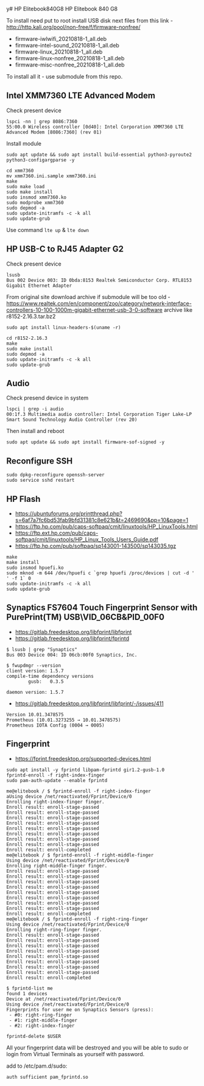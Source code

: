 y# HP Elitebook840G8
HP Elitebook 840 G8

To install need put to root install USB disk next files from this link - http://http.kali.org/pool/non-free/f/firmware-nonfree/
* firmware-iwlwifi_20210818-1_all.deb
* firmware-intel-sound_20210818-1_all.deb
* firmware-linux_20210818-1_all.deb
* firmware-linux-nonfree_20210818-1_all.deb
* firmware-misc-nonfree_20210818-1_all.deb


To install all it - use submodule from this repo.

## Intel XMM7360 LTE Advanced Modem

Check present device
```
lspci -nn | grep 8086:7360
55:00.0 Wireless controller [0d40]: Intel Corporation XMM7360 LTE Advanced Modem [8086:7360] (rev 01)
```
Install module
```
sudo apt update && sudo apt install build-essential python3-pyroute2 python3-configargparse -y

cd xmm7360
mv xmm7360.ini.sample xmm7360.ini
make
sudo make load
sudo make install
sudo insmod xmm7360.ko
sudo modprobe xmm7360
sudo depmod -a
sudo update-initramfs -c -k all
sudo update-grub
```
Use command `lte up` & `lte down`

## HP USB-C to RJ45 Adapter G2

Check present device
```
lsusb
Bus 002 Device 003: ID 0bda:8153 Realtek Semiconductor Corp. RTL8153 Gigabit Ethernet Adapter
```

From original site download archive if submodule will be too old - https://www.realtek.com/en/component/zoo/category/network-interface-controllers-10-100-1000m-gigabit-ethernet-usb-3-0-software archive like r8152-2.16.3.tar.bz2

```
sudo apt install linux-headers-$(uname -r)

cd r8152-2.16.3
make
sudo make install
sudo depmod -a
sudo update-initramfs -c -k all
sudo update-grub
```

## Audio

Check presend device in system
```
lspci | grep -i audio
00:1f.3 Multimedia audio controller: Intel Corporation Tiger Lake-LP Smart Sound Technology Audio Controller (rev 20)
```
Then install and reboot
```
sudo apt update && sudo apt install firmware-sof-signed -y
```

## Reconfigure SSH

```
sudo dpkg-reconfigure openssh-server
sudo service sshd restart
```

## HP Flash

* https://ubuntuforums.org/printthread.php?s=6af7a7fc6bd53fab9bfd31381c8e621b&t=2469690&pp=10&page=1
* https://ftp.hp.com/pub/caps-softpaq/cmit/linuxtools/HP_LinuxTools.html
* https://ftp.ext.hp.com/pub/caps-softpaq/cmit/linuxtools/HP_Linux_Tools_Users_Guide.pdf
* https://ftp.hp.com/pub/softpaq/sp143001-143500/sp143035.tgz

```
make
make install
sudo insmod hpuefi.ko
sudo mknod -m 644 /dev/hpuefi c `grep hpuefi /proc/devices | cut -d ' ' -f 1` 0
sudo update-initramfs -c -k all
sudo update-grub
```

## Synaptics FS7604 Touch Fingerprint Sensor with PurePrint(TM) USB\VID_06CB&PID_00F0

* https://gitlab.freedesktop.org/libfprint/libfprint
* https://gitlab.freedesktop.org/libfprint/fprintd

```
$ lsusb | grep "Synaptics"
Bus 003 Device 004: ID 06cb:00f0 Synaptics, Inc.
```

```
$ fwupdmgr --version
client version: 1.5.7
compile-time dependency versions
        gusb:   0.3.5

daemon version: 1.5.7
```
* https://gitlab.freedesktop.org/libfprint/libfprint/-/issues/411
```
Version 10.01.3478575
Prometheus (10.01.3273255 → 10.01.3478575)
Prometheus IOTA Config (0004 → 0005)
```

## Fingerprint

* https://fprint.freedesktop.org/supported-devices.html

```
sudo apt install -y fprintd libpam-fprintd gir1.2-gusb-1.0
fprintd-enroll -f right-index-finger
sudo pam-auth-update --enable fprintd
```

```
me@elitebook / $ fprintd-enroll -f right-index-finger
aUsing device /net/reactivated/Fprint/Device/0
Enrolling right-index-finger finger.
Enroll result: enroll-stage-passed
Enroll result: enroll-stage-passed
Enroll result: enroll-stage-passed
Enroll result: enroll-stage-passed
Enroll result: enroll-stage-passed
Enroll result: enroll-stage-passed
Enroll result: enroll-stage-passed
Enroll result: enroll-stage-passed
Enroll result: enroll-completed
me@elitebook / $ fprintd-enroll -f right-middle-finger
Using device /net/reactivated/Fprint/Device/0
Enrolling right-middle-finger finger.
Enroll result: enroll-stage-passed
Enroll result: enroll-stage-passed
Enroll result: enroll-stage-passed
Enroll result: enroll-stage-passed
Enroll result: enroll-stage-passed
Enroll result: enroll-stage-passed
Enroll result: enroll-stage-passed
Enroll result: enroll-stage-passed
Enroll result: enroll-completed
me@elitebook / $ fprintd-enroll -f right-ring-finger
Using device /net/reactivated/Fprint/Device/0
Enrolling right-ring-finger finger.
Enroll result: enroll-stage-passed
Enroll result: enroll-stage-passed
Enroll result: enroll-stage-passed
Enroll result: enroll-stage-passed
Enroll result: enroll-stage-passed
Enroll result: enroll-stage-passed
Enroll result: enroll-stage-passed
Enroll result: enroll-stage-passed
Enroll result: enroll-completed
```

```
$ fprintd-list me
found 1 devices
Device at /net/reactivated/Fprint/Device/0
Using device /net/reactivated/Fprint/Device/0
Fingerprints for user me on Synaptics Sensors (press):
 - #0: right-ring-finger
 - #1: right-middle-finger
 - #2: right-index-finger
```

```
fprintd-delete $USER
```
All your fingerprint data will be destroyed and you will be able to sudo or login from Virtual Terminals as yourself with password.

add to /etc/pam.d/sudo:
```
auth sufficient pam_fprintd.so
```
